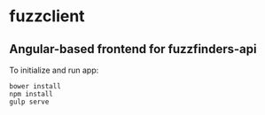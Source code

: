 # fuzzclient
## Angular-based frontend for fuzzfinders-api

To initialize and run app:
```
bower install
npm install
gulp serve
```